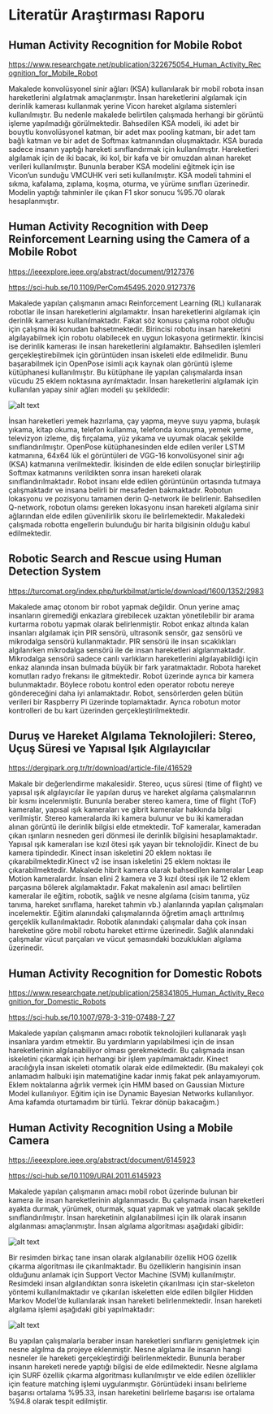 # Literatür Araştırması Raporu

## Human Activity Recognition for Mobile Robot 

https://www.researchgate.net/publication/322675054_Human_Activity_Recognition_for_Mobile_Robot

Makalede konvolüsyonel sinir ağları (KSA) kullanılarak bir mobil robota insan hareketlerini algılatmak amaçlanmıştır. İnsan hareketlerini algılamak için derinlik kamerası kullanmak yerine Vicon hareket algılama sistemleri kullanılmıştır. Bu nedenle makalede belirtilen çalışmada herhangi bir görüntü işleme yapılmadığı görülmektedir. Bahsedilen KSA modeli, iki adet bir bouytlu konvolüsyonel katman, bir adet max pooling katmanı, bir adet tam bağlı katman ve bir adet de Softmax katmanından oluşmaktadır. KSA burada sadece insanın yaptığı hareketi sınıflandırmak için kullanılmıştır. Hareketleri algılamak için de iki bacak, iki kol, bir kafa ve bir omuzdan alınan hareket verileri kullanılmıştır. Bununla beraber KSA modelini eğitmek için ise Vicon’un sunduğu VMCUHK veri seti kullanılmıştır. KSA modeli tahmini el sıkma, kafalama, zıplama, koşma, oturma, ve yürüme sınıfları üzerinedir. Modelin yaptığı tahminler ile çıkan F1 skor sonucu %95.70 olarak hesaplanmıştır.

## Human Activity Recognition with Deep Reinforcement Learning using the Camera of a Mobile Robot

https://ieeexplore.ieee.org/abstract/document/9127376

https://sci-hub.se/10.1109/PerCom45495.2020.9127376

Makalede yapılan çalışmanın amacı Reinforcement Learning (RL) kullanarak robotlar ile insan hareketlerini algılamaktır. İnsan hareketlerini algılamak için derinlik kamerası kullanılmaktadır. Fakat söz konusu çalışma robot olduğu için çalışma iki konudan bahsetmektedir. Birincisi robotu insan hareketini algılayabilmek için robotu olabilecek en uygun lokasyona getirmektir. İkincisi ise derinlik kamerası ile insan hareketlerini algılamaktır. Bahsedilen işlemleri gerçekleştirebilmek için görüntüden insan iskeleti elde edilmelidir. Bunu başarabilmek için OpenPose isimli açık kaynak olan görüntü işleme kütüphanesi kullanılmıştır. Bu kütüphane ile yapılan çalışmalarda insan vücudu 25 eklem noktasına ayrılmaktadır. İnsan hareketlerini algılamak için kullanılan yapay sinir ağları modeli şu şekildedir:

![alt text](Images/2_1.JPG)

İnsan hareketleri yemek hazırlama, çay yapma, meyve suyu yapma, bulaşık yıkama, kitap okuma, telefon kullanma, telefonda konuşma, yemek yeme, televizyon izleme, diş fırçalama, yüz yıkama ve uyumak olacak şekilde sınıflandırılmıştır. OpenPose kütüphanesinden elde edilen veriler LSTM katmanına, 64x64 lük el görüntüleri de VGG-16 konvolüsyonel sinir ağı (KSA) katmanına verilmektedir. İkisinden de elde edilen sonuçlar birleştirilip Softmax katmanıns verildikten sonra insan hareketi olarak sınıflandırılmaktadır. Robot insanı elde edilen görüntünün ortasında tutmaya çalışmaktadır ve insana belirli bir mesafeden bakmaktadır. Robotun lokasyonu ve pozisyonu tamamen derin Q-network ile belirlenir. Bahsedilen Q-network, robotun olamsı gereken lokasyonu insan hareketi algılama sinir ağlarından elde edilen güvenilirlik skoru ile belirlemektedir. Makaledeki çalışmada robotta engellerin bulunduğu bir harita bilgisinin olduğu kabul edilmektedir.

## Robotic Search and Rescue using Human Detection System

https://turcomat.org/index.php/turkbilmat/article/download/1600/1352/2983

Makalede amaç otonom bir robot yapmak değildir. Onun yerine amaç insanların giremediği enkazlara girebilecek uzaktan yönetilebilir bir arama kurtarma robotu yapmak olarak belirlenmiştir. Robot enkaz altında kalan insanları algılamak için PIR sensörü, ultrasonik sensör, gaz sensörü ve mikrodalga sensörü kullanmaktadır. PIR sensörü ile insan sıcaklıkları algılanrken mikrodalga sensörü ile de insan hareketleri algılanmaktadır. Mikrodalga sensörü sadece canlı varlıkların hareketlerini algılayabildiği için enkaz alanında insan bulmada büyük bir fark yaratmaktadır. Robota hareket komutları radyo frekansı ile gitmektedir. Robot üzerinde ayrıca bir kamera bulunmaktadır. Böylece robotu kontrol  eden operator robotu nereye göndereceğini daha iyi anlamaktadır. Robot, sensörlerden gelen bütün verileri bir Raspberry Pi üzerinde toplamaktadır. Ayrıca robotun motor kontrolleri de bu kart üzerinden gerçekleştirilmektedir.

## Duruş ve Hareket Algılama Teknolojileri: Stereo, Uçuş Süresi ve Yapısal Işık Algılayıcılar

https://dergipark.org.tr/tr/download/article-file/416529

Makale bir değerlendirme makalesidir. Stereo, uçus süresi (time of flight) ve yapısal ışık algılayıcılar ile yapılan duruş ve hareket algılama çalışmalarının bir kısmı incelenmiştir. Bununla beraber stereo kamera, time of flight (ToF) kameralar, yapısal ışık kameraları ve gibrit kameralar hakkında bilgi verilmiştir. Stereo kameralarda iki kamera bulunur ve bu iki kameradan alınan görüntü ile derinlik bilgisi elde etmektedir. ToF kameralar, kameradan çıkan ışınların nesneden geri dönmesi ile derinlik bilgisini hesaplamaktadır. Yapısal ışık kameraları ise kızıl ötesi ışık yayan bir teknolojidir. Kinect de bu kamera tipindedir. Kinect insan iskeletini 20 eklem noktası ile çıkarabilmektedir.Kinect v2 ise  insan iskeletini 25 eklem noktası ile çıkarabilmektedir. Makalede hibrit kamera olarak bahsedilen kameralar Leap Motion kameralardır. İnsan elini 2 kamera ve 3 kızıl ötesi ışık ile 12 eklem parçasına bölerek algılamaktadır. Fakat makalenin asıl amacı belirtilen kameralar ile eğitim, robotik, sağlık ve nesne algılama (cisim tanıma, yüz tanıma, hareket sınıflama, hareket tahmin vb.) alanlarında yapılan çalışmaları incelemektir. Eğitim alanındaki çalışmalarında öğretim amaçlı arttırılmış gerçeklik kullanılmaktadır. Robotik alanındaki çalışmalar daha çok insan hareketine göre mobil robotu hareket ettirme üzerinedir. Sağlık alanındaki çalışmalar vücut parçaları ve vücut şemasındaki bozuklukları algılama üzerinedir.

## Human Activity Recognition for Domestic Robots

https://www.researchgate.net/publication/258341805_Human_Activity_Recognition_for_Domestic_Robots

https://sci-hub.se/10.1007/978-3-319-07488-7_27

Makalede yapılan çalışmanın amacı robotik teknolojileri kullanarak yaşlı insanlara yardım etmektir. Bu yardımların yapılabilmesi için de insan hareketlerinin algılanabiliyor olması gerekmektedir. Bu çalışmada insan iskeletini çıkarmak için herhangi bir işlem yapılmamaktadır. Kinect aracılığıyla insan iskeleti otomatik olarak elde edilmektedir. (Bu makaleyi çok anlamadım halbuki işin matematiğine kadar inmiş fakat pek anlayamıyorum. Eklem noktalarına ağırlık vermek için HMM based on Gaussian Mixture Model kullanılıyor. Eğitim için ise Dynamic Bayesian Networks kullanılıyor. Ama kafamda oturtamadım bir türlü. Tekrar dönüp bakacağım.)

## Human Activity Recognition Using a Mobile Camera

https://ieeexplore.ieee.org/abstract/document/6145923

https://sci-hub.se/10.1109/URAI.2011.6145923

Makalede yapılan çalışmanın amacı mobil robot üzerinde bulunan bir kamera ile insan hareketlerinin algılanmasıdır. Bu çalışmada insan hareketleri ayakta durmak, yürümek, oturmak, squat yapmak ve yatmak olacak şekilde sınıflandırılmıştır. İnsan hareketinin algılanabilmesi için ilk olarak insanın algılanması amaçlanmıştır. İnsan algılama algoritması aşağıdaki gibidir:

![alt text](Images/6_1.JPG)

Bir resimden birkaç tane insan olarak algılanabilir özellik HOG özellik çıkarma algoritması ile çıkarılmaktadır. Bu özelliklerin hangisinin insan olduğunu anlamak için Support Vector Machine (SVM) kullanılmıştır. Resimdeki insan algılandıktan sonra iskeletin çıkarılması için star-skeleton yöntemi kullanılmaktadır ve çıkarılan iskeletten elde edilen bilgiler Hidden Markov Model’de kullanılarak insan hareketi belirlenmektedir. İnsan hareketi algılama işlemi aşağıdaki gibi yapılmaktadır:

![alt text](Images/6_2.JPG)

Bu yapılan çalışmalarla beraber insan hareketleri sınıflarını genişletmek için nesne algılma da projeye eklenmiştir. Nesne algılama ile insanın hangi nesneler ile hareketi gerçekleştirdiği belirlenmektedir. Bununla beraber insanın hareketi nerede yaptığı bilgisi de elde edilmektedir. Nesne algılama için SURF özellik çıkarma algoritması kullanılmıştır ve elde edilen özellikler için feature matching işlemi uygulanmıştır. Görüntüdeki insanı belirleme başarısı ortalama %95.33, insan hareketini belirleme başarısı ise ortalama %94.8 olarak tespit edilmiştir.